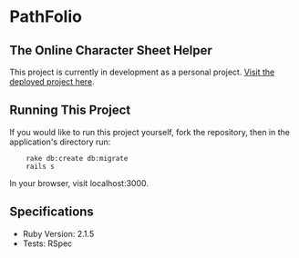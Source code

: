 # PathFolio #
## The Online Character Sheet Helper ##

This project is currently in development as a personal project. [Visit the deployed project here](http://pathfolio.herokuapp.com).

## Running This Project ##
If you would like to run this project yourself, fork the repository, then in the application's directory run:

```
    rake db:create db:migrate
    rails s
```
In your browser, visit localhost:3000.

## Specifications ##

* Ruby Version: 2.1.5
* Tests: RSpec
